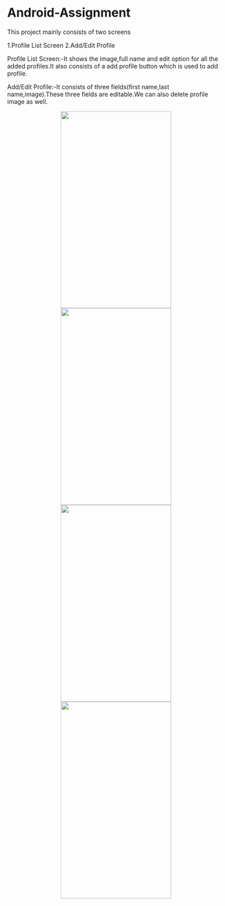 # Android-Assignment

This project mainly consists of two screens

1.Profile List Screen
2.Add/Edit Profile

Profile List Screen:-It shows the image,full name and edit option for all the added profiles.It also consists of a add profile button which is used to add profile.

Add/Edit Profile:-It consists of three fields(first name,last name,image).These three fields are editable.We can also delete profile image as well.


<p align="center">
  <img src="https://user-images.githubusercontent.com/77157007/200543553-0eb03445-807a-4c8a-894a-23a47616ffea.jpeg" width="256" height="455">
  <img src="https://user-images.githubusercontent.com/77157007/200543684-4f89fc1f-49a6-44f3-b4f7-f1dcceae747f.jpeg" width="256" height="455">
  <img src="https://user-images.githubusercontent.com/77157007/200543899-b5dd5157-58f5-4003-a2a3-b7edd18d9003.jpeg" width="256" height="455">
  <img src="https://user-images.githubusercontent.com/77157007/200545122-93551395-f96a-43c5-89bc-503ee42954f9.jpeg" width="256" height="455">
  
</p>

